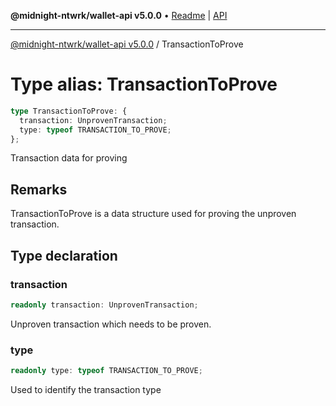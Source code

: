 **@midnight-ntwrk/wallet-api v5.0.0** • [Readme](../README.md) \| [API](../globals.md)

***

[@midnight-ntwrk/wallet-api v5.0.0](../README.md) / TransactionToProve

# Type alias: TransactionToProve

```ts
type TransactionToProve: {
  transaction: UnprovenTransaction;
  type: typeof TRANSACTION_TO_PROVE;
};
```

Transaction data for proving

## Remarks

TransactionToProve is a data structure used for proving the unproven transaction.

## Type declaration

### transaction

```ts
readonly transaction: UnprovenTransaction;
```

Unproven transaction which needs to be proven.

### type

```ts
readonly type: typeof TRANSACTION_TO_PROVE;
```

Used to identify the transaction type
